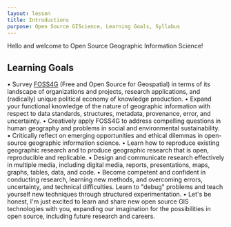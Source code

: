 ```yaml
---
layout: lesson
title: Introductions
purpose: Open Source GIScience, Learning Goals, Syllabus
---
```


Hello and welcome to Open Source Geographic Information Science!

## Learning Goals

•	Survey [FOSS4G](https://foss4g.org/) (Free and Open Source for Geospatial) in terms of its landscape of organizations and projects, research applications, and (radically) unique political economy of knowledge production.
•	Expand your functional knowledge of the nature of geographic information with respect to data standards, structures, metadata, provenance, error, and uncertainty.
•	Creatively apply FOSS4G to address compelling questions in human geography and problems in social and environmental sustainability.
•	Critically reflect on emerging opportunities and ethical dilemmas in open-source geographic information science.
•	Learn how to reproduce existing geographic research and to produce geographic research that is open, reproducible and replicable.
•	Design and communicate research effectively in multiple media, including digital media, reports, presentations, maps, graphs, tables, data, and code.
•	Become competent and confident in conducting research, learning new methods, and overcoming errors, uncertainty, and technical difficulties. Learn to "debug" problems and teach yourself new techniques through structured experimentation.
•	Let's be honest, I'm just excited to learn and share new open source GIS technologies with you, expanding our imagination for the possibilities in open source, including future research and careers.
